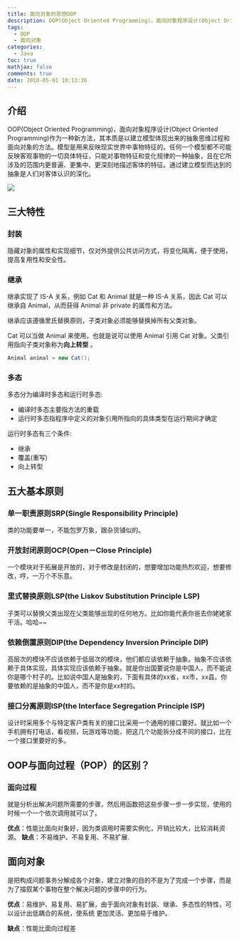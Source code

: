 ```yaml
---
title: 面向对象的思想OOP
description: OOP(Object Oriented Programming)，面向对象程序设计(Object Oriented Programming)作为一种新方法
tags:
  - OOP
  - 面向对象
categories:
  - Java
toc: true
mathjax: false
comments: true
date: 2018-05-01 10:13:36
---
```


## 介绍

OOP(Object Oriented Programming)，面向对象程序设计(Object Oriented Programming)作为一种新方法，其本质是以建立模型体现出来的抽象思维过程和面向对象的方法。模型是用来反映现实世界中事物特征的。任何一个模型都不可能反映客观事物的一切具体特征，只能对事物特征和变化规律的一种抽象，且在它所涉及的范围内更普遍、更集中、更深刻地描述客体的特征。通过建立模型而达到的抽象是人们对客体认识的深化。

<img src="https://gitee.com/unclezs/image-blog/raw/master/blog/20200908111641.png"/>

## 三大特性

### 封装

隐藏对象的属性和实现细节，仅对外提供公共访问方式，将变化隔离，便于使用，提高复用性和安全性。

### 继承

继承实现了  IS-A  关系，例如 Cat 和 Animal 就是一种 IS-A 关系，因此 Cat 可以继承自 Animal，从而获得 Animal 非 private 的属性和方法。 

继承应该遵循里氏替换原则，子类对象必须能够替换掉所有父类对象。

 Cat 可以当做 Animal 来使用，也就是说可以使用 Animal 引用 Cat 对象。父类引用指向子类对象称为**向上转型** 。

```java
Animal animal = new Cat();
```

### 多态

多态分为编译时多态和运行时多态:

- 编译时多态主要指方法的重载
- 运行时多态指程序中定义的对象引用所指向的具体类型在运行期间才确定

运行时多态有三个条件:

- 继承
- 覆盖(重写)
- 向上转型

## 五大基本原则

### 单一职责原则SRP(Single Responsibility Principle)

类的功能要单一，不能包罗万象，跟杂货铺似的。

### 开放封闭原则OCP(Open－Close Principle)

一个模块对于拓展是开放的，对于修改是封闭的，想要增加功能热烈欢迎，想要修改，哼，一万个不乐意。

### 里式替换原则LSP(the Liskov Substitution Principle LSP)

子类可以替换父类出现在父类能够出现的任何地方。比如你能代表你爸去你姥姥家干活。哈哈~~

### 依赖倒置原则DIP(the Dependency Inversion Principle DIP)

高层次的模块不应该依赖于低层次的模块，他们都应该依赖于抽象。抽象不应该依赖于具体实现，具体实现应该依赖于抽象。就是你出国要说你是中国人，而不能说你是哪个村子的。比如说中国人是抽象的，下面有具体的xx省，xx市，xx县。你要依赖的是抽象的中国人，而不是你是xx村的。

### 接口分离原则ISP(the Interface Segregation Principle ISP)

设计时采用多个与特定客户类有关的接口比采用一个通用的接口要好。就比如一个手机拥有打电话，看视频，玩游戏等功能，把这几个功能拆分成不同的接口，比在一个接口里要好的多。


## OOP与面向过程（POP）的区别？

### 面向过程

就是分析出解决问题所需要的步骤，然后用函数把这些步骤一步一步实现，使用的时候一个一个依次调用就可以了。

**优点**：性能比面向对象好，因为类调用时需要实例化，开销比较大，比较消耗资源。
**缺点**：不易维护、不易复用、不易扩展.

## 面向对象

是把构成问题事务分解成各个对象，建立对象的目的不是为了完成一个步骤，而是为了描叙某个事物在整个解决问题的步骤中的行为。

**优点**：易维护、易复用、易扩展，由于面向对象有封装、继承、多态性的特性，可以设计出低耦合的系统，使系统 更加灵活、更加易于维护。

**缺点**：性能比面向过程差